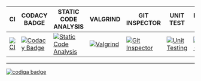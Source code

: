 |CI|CODACY BADGE|STATIC CODE ANALYSIS|VALGRIND|GIT INSPECTOR|UNIT TEST|BUILD-LINUX|
|--|--|--|--|--|--|--|
|[![CI](https://github.com/Abishek1027/m1-projectgoal-utility/actions/workflows/main.yml/badge.svg)](https://github.com/Abishek1027/m1-projectgoal-utility/actions/workflows/main.yml)| [![Codacy Badge](https://app.codacy.com/project/badge/Grade/c2b724bd43eb4d9780812ff54a82f093)](https://www.codacy.com/gh/Abishek1027/m1_InternetBanking_utility/dashboard?utm_source=github.com&amp;utm_medium=referral&amp;utm_content=Abishek1027/m1_InternetBanking_utility&amp;utm_campaign=Badge_Grade)|[![Static Code Analysis](https://github.com/Abishek1027/m1_InternetBanking_utility/actions/workflows/Static%20Code%20Analysis.yml/badge.svg)](https://github.com/Abishek1027/m1_InternetBanking_utility/actions/workflows/Static%20Code%20Analysis.yml)  |[![Valgrind](https://github.com/Abishek1027/m1_InternetBanking_utility/actions/workflows/Valgrind.yml/badge.svg)](https://github.com/Abishek1027/m1_InternetBanking_utility/actions/workflows/Valgrind.yml) | [![Git Inspector](https://github.com/Abishek1027/m1_InternetBanking_utility/actions/workflows/Git%20Inspector.yml/badge.svg)](https://github.com/Abishek1027/m1_InternetBanking_utility/actions/workflows/Git%20Inspector.yml)|  [![Unit Testing](https://github.com/Abishek1027/m1_InternetBanking_utility/actions/workflows/Unit%20Testing%20.yml/badge.svg)](https://github.com/Abishek1027/m1_InternetBanking_utility/actions/workflows/Unit%20Testing%20.yml)|  [![Build-Linux](https://github.com/Abishek1027/m1_InternetBanking_utility/actions/workflows/Linux-build.yml/badge.svg)](https://github.com/Abishek1027/m1_InternetBanking_utility/actions/workflows/Linux-build.yml)|
___________________________________
<a href="https://app.codiga.io/public/user/github/Abishek1027">
   <img src="https://api.codiga.io/public/badge/user/github/Abishek1027?style=light" alt="codiga badge" />
</a>
